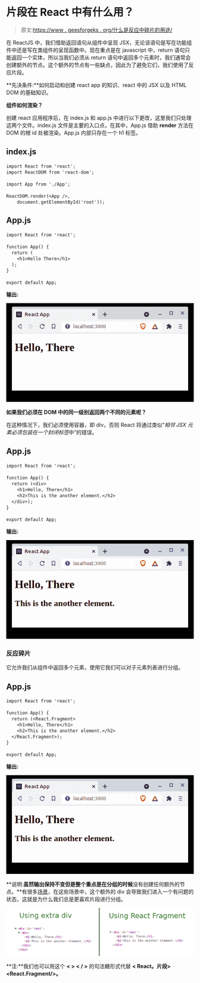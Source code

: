 # 片段在 React 中有什么用？

> 原文:[https://www . geesforgeks . org/什么是反应中碎片的用途/](https://www.geeksforgeeks.org/what-is-the-use-of-fragment-in-react/)

在 ReactJS 中，我们借助返回语句从组件中呈现 JSX，无论该语句是写在功能组件中还是写在类组件的呈现函数中。现在重点是在 javascript 中，return 语句只能返回一个实体，所以当我们必须从 return 语句中返回多个元素时，我们通常会创建额外的节点。这个额外的节点有一些缺点，因此为了避免它们，我们使用了反应片段。

**先决条件:**如何启动和创建 react app 的知识、react 中的 JSX 以及 HTML DOM 的基础知识。

**组件如何渲染？**

创建 react 应用程序后，在 index.js 和 app.js 中进行以下更改，这里我们只处理这两个文件。index.js 文件是主要的入口点，在其中，App.js 借助 **render** 方法在 DOM 的根 id 处被渲染。App.js 内部只存在一个 h1 标签。

## index.js

```
import React from 'react';
import ReactDOM from 'react-dom';

import App from './App';

ReactDOM.render(<App />, 
    document.getElementById('root'));
```

## App.js

```
import React from 'react';

function App() {
  return (
    <h1>Hello There</h1>
  );
}

export default App;
```

**输出:**

![](img/11bb7a1e3b3fbd6322deeb74485124e8.png)

**如果我们必须在 DOM 中的同一级别返回两个不同的元素呢？**

在这种情况下，我们必须使用容器，即 div，否则 React 将通过类似“*相邻 JSX 元素必须包装在一个封闭标签*中”的错误。

## App.js

```
import React from 'react';

function App() {
  return (<div>
    <h1>Hello, There</h1>
    <h2>This is the another element.</h2>
  </div>);
}

export default App;
```

**输出:**

![](img/0586ab702c56a5606979986b78153a19.png)

### 反应碎片

它允许我们从组件中返回多个元素，使用它我们可以对子元素列表进行分组。

## App.js

```
import React from 'react';

function App() {
  return (<React.Fragment>
    <h1>Hello, There</h1>
    <h2>This is the another element.</h2>
  </React.Fragment>);
}

export default App;
```

**输出:**

![](img/0586ab702c56a5606979986b78153a19.png)

**说明:**虽然输出保持不变但是整个重点是在分组的时候**没有创建任何额外的节点。**有很多[场景](https://reactjs.org/docs/fragments.html#motivation)，在这些场景中，这个额外的 div 会导致我们进入一个有问题的状态，这就是为什么我们总是更喜欢片段进行分组。

![](img/f7048d96297fdba5bbd23524e5b56665.png)

**注:**我们也可以用这个 **< > < / >** 的句法糖形式代替 **< React。片段><React.Fragment/>。**